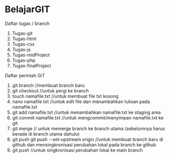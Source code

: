 # BelajarGIT
Daftar tugas / branch
1. Tugas-git
2. Tugas-html
3. Tugas-css
4. Tugas-js
5. Tugas-midProject
6. Tugas-php
7. Tugas-finalProject
   
Daftar perintah GiT
1. git branch //membuat branch baru
2. git checkout //untuk pergi ke branch
3. touch namafile.txt //untuk membuat file txt kosong
4. nano namafile.txt //untuk edit file dan menambahkan tulisan pada namafile.txt
5. git add namafile.txt //untuk menambahkan namafile.txt ke staging area
6. git commit namafile.txt //untuk mengcommit/menyimpan namafile.txt ke git
7. git merge // untuk memerge branch ke branch utama (sebelumnya harus berada di branch utama dahulu)
8. git push git push --set-upstream origin //untuk membuat branch baru di github dan mensingkronisasi perubahan lokal pada branch ke github
9. git push //untuk singkronisasi perubahan lokal ke main branch
